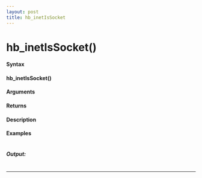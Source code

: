 ```yaml
---
layout: post
title: hb_inetIsSocket
---
```


# hb_inetIsSocket()


#### Syntax

#### hb_inetIsSocket()

#### Arguments

#### Returns

#### Description

#### Examples

```

```

##### Output:

```

```

---